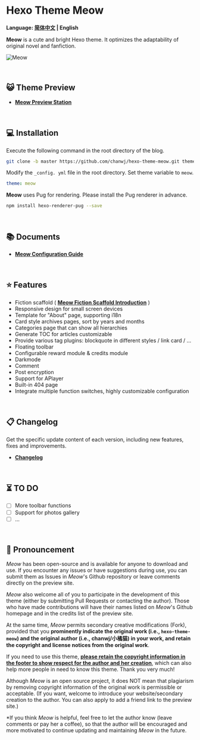 # Hexo Theme Meow

<b>Language: [简体中文](README.md) | English</b>

**Meow** is a cute and bright Hexo theme. It optimizes the adaptability of original novel and fanfiction.

![Meow](https://chanwj.github.io/images/theme-preview.png)

<br/>

## 😺 Theme Preview

- **[Meow Preview Station](https://chanwj.github.io/)**

<br/>

## 💻️ Installation

Execute the following command in the root directory of the blog.

``` bash
git clone -b master https://github.com/chanwj/hexo-theme-meow.git themes/meow
```

Modify the `_config. yml` file in the root directory. Set theme variable to `meow`.

``` yml
theme: meow
```

**Meow** uses Pug for rendering. Please install the Pug renderer in advance.

``` bash
npm install hexo-renderer-pug --save
```

<br/>

## 📚️ Documents

- **[Meow Configuration Guide](https://chanwj.github.io/en/Meow-Theme-Guide/#Theme-Configuration)**

<br/>

## ⭐️ Features

- Fiction scaffold ( **[Meow Fiction Scaffold Introduction](https://chanwj.github.io/en/Meow-Theme-Guide/#Fiction-Scaffold)** )
- Responsive design for small screen devices
- Template for "About" page, supporting i18n
- Card style archives pages, sort by years and months
- Categories page that can show all hierarchies
- Generate TOC for articles customizable
- Provide various tag plugins: blockquote in different styles / link card / ...
- Floating toolbar
- Configurable reward module & credits module
- Darkmode
- Comment
- Post encryption
- Support for APlayer
- Built-in 404 page
- Integrate multiple function switches, highly customizable configuration

<br/>

## 📋 Changelog

Get the specific update content of each version, including new features, fixes and improvements.

- **[Changelog](Changelog.md)**

<br/>

## ⏳️ TO DO

- [ ] More toolbar functions
- [ ] Support for photos gallery
- [ ] ...

<br/>

## 📢 Pronouncement

*Meow* has been open-source and is available for anyone to download and use. If you encounter any issues or have suggestions during use, you can submit them as Issues in *Meow*'s Github repository or leave comments directly on the preview site.

*Meow* also welcome all of you to participate in the development of this theme (either by submitting Pull Requests or contacting the author). Those who have made contributions will have their names listed on *Meow*'s Github homepage and in the credits list of the preview site.

At the same time, *Meow* permits secondary creative modifications (Fork), provided that you **prominently indicate the original work (i.e., `hexo-theme-meow`) and the original author (i.e., chanwj/小橘猫) in your work, and retain the copyright and license notices from the original work**.

If you need to use this theme, <u>**please retain the copyright information in the footer to show respect for the author and her creation**</u>, which can also help more people in need to know this theme. Thank you very much!

Although *Meow* is an open source project, it does NOT mean that plagiarism by removing copyright information of the original work is permissible or acceptable. (If you want, welcome to introduce your website/secondary creation to the author. You can also apply to add a friend link to the preview site.)

*If you think *Meow* is helpful, feel free to let the author know (leave comments or pay her a coffee), so that the author will be encouraged and more motivated to continue updating and maintaining *Meow* in the future.